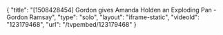 {
    "title": "[1508428454] Gordon gives Amanda Holden an Exploding Pan - Gordon Ramsay",
    "type": "solo",
    "layout": "iframe-static",
    "videoId": "123179468",
    "url": "\/tvpembed\/123179468"
}